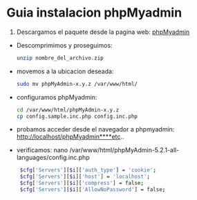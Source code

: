 # Guia instalacion phpMyadmin

1. Descargamos el paquete desde la pagina web:
  [phpMyadmin](https://www.phpmyadmin.net/downloads/)

* Descomprimimos y proseguimos:

  ```bash
  unzip nombre_del_archivo.zip
  ```

* movemos a la ubicacion deseada:

  ```bash
  sudo mv phpMyAdmin-x.y.z /var/www/html/
  ```

* configuramos phpMyadmin:

  ```bash
  cd /var/www/html/phpMyAdmin-x.y.z
  cp config.sample.inc.php config.inc.php
  ```

* probamos acceder desde el navegador a phpmyadmin:
  <http://localhost/phpMyadmin****etc>..

* verificamos: nano /var/www/html/phpMyAdmin-5.2.1-all-languages/config.inc.php

  ```bash
   $cfg['Servers'][$i]['auth_type'] = 'cookie';
   $cfg['Servers'][$i]['host'] = 'localhost';
   $cfg['Servers'][$i]['compress'] = false;
   $cfg['Servers'][$i]['AllowNoPassword'] = false;
  ```
